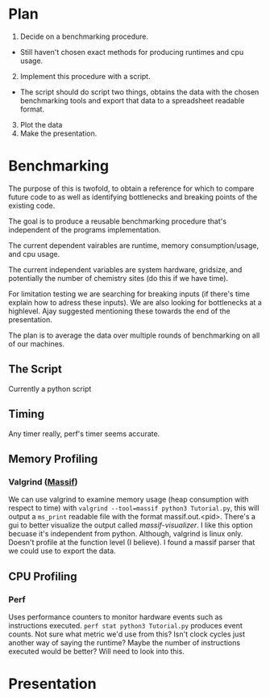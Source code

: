 # Plan
1. Decide on a benchmarking procedure.
  * Still haven't chosen exact methods for producing runtimes and cpu usage.
2. Implement this procedure with a script.
  * The script should do script two things, obtains the data with the chosen benchmarking tools and export that data to a spreadsheet readable format.
3. Plot the data
4. Make the presentation.


# Benchmarking
The purpose of this is twofold, to obtain a reference for which to compare future code to as well as identifying bottlenecks and breaking points of the existing code.

The goal is to produce a reusable benchmarking procedure that's independent of the programs implementation.

The current dependent vairables are runtime, memory consumption/usage, and cpu usage.

The current independent variables are system hardware, gridsize, and potentially the number of chemistry sites (do this if we have time).

For limitation testing we are searching for breaking inputs (if there's time explain how to adress these inputs). We are also looking for bottlenecks at a highlevel. Ajay suggested mentioning these towards the end of the presentation.

The plan is to average the data over multiple rounds of benchmarking on all of our machines.

## The Script
Currently a python script 


## Timing
Any timer really, perf's timer seems accurate.


## Memory Profiling

### Valgrind ([Massif](https://valgrind.org/docs/manual/ms-manual.html))
We can use valgrind to examine memory usage (heap consumption with respect to time) with `valgrind --tool=massif python3 Tutorial.py`, this will output a `ms_print` readable file with the format massif.out.\<pid\>. There's a gui to better visualize the output called *massif-visualizer*. I like this option becuase it's independent from python. Although, valgrind is linux only. Doesn't profile at the function level (I believe). I found a massif parser that we could use to export the data.


## CPU Profiling

### Perf
Uses performance counters to monitor hardware events such as instructions executed. `perf stat python3 Tutorial.py` produces event counts. Not sure what metric we'd use from this? Isn't clock cycles just another way of saying the runtime? Maybe the number of instructions executed would be better? Will need to look into this.


# Presentation
